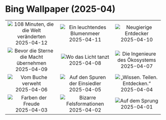 # Bing Wallpaper (2025-04)

|  |  |  |
|:---:|:---:|:---:|
| ![](https://www.bing.com/th?id=OHR.SpaceFlight_DE-DE4206523074_400x240.jpg "108 Minuten, die die Welt veränderten") 2025-04-12 | ![](https://www.bing.com/th?id=OHR.TulipsWindmill_DE-DE0828527136_400x240.jpg "Ein leuchtendes Blumenmeer") 2025-04-11 | ![](https://www.bing.com/th?id=OHR.LittleFoxes_DE-DE1578546136_400x240.jpg "Neugierige Entdecker") 2025-04-10 |
| ![](https://www.bing.com/th?id=OHR.BlueNaxos_DE-DE2161075771_400x240.jpg "Bevor die Sterne die Macht übernehmen") 2025-04-09 | ![](https://www.bing.com/th?id=OHR.LagoaPortugal_DE-DE8623516787_400x240.jpg "Wo das Licht tanzt") 2025-04-08 | ![](https://www.bing.com/th?id=OHR.BeaverDay_DE-DE8403333829_400x240.jpg "Die Ingenieure des Ökosystems") 2025-04-07 |
| ![](https://www.bing.com/th?id=OHR.PeabodyBaltimore_DE-DE8297645557_400x240.jpg "Vom Buche verweht") 2025-04-06 | ![](https://www.bing.com/th?id=OHR.GaztelugatxeSunset_DE-DE0917848827_400x240.jpg "Auf den Spuren der Einsiedler") 2025-04-05 | ![](https://www.bing.com/th?id=OHR.IKMZLibrary_DE-DE3922270471_400x240.jpg "„Wissen. Teilen. Entdecken.“") 2025-04-04 |
| ![](https://www.bing.com/th?id=OHR.SaguaroRainbow_DE-DE8863396941_400x240.jpg "Farben der Freude") 2025-04-03 | ![](https://www.bing.com/th?id=OHR.UtahBadlands_DE-DE8578683347_400x240.jpg "Bizarre Felsformationen") 2025-04-02 | ![](https://www.bing.com/th?id=OHR.TicanFrog_DE-DE8199372905_400x240.jpg "Auf dem Sprung") 2025-04-01 |
